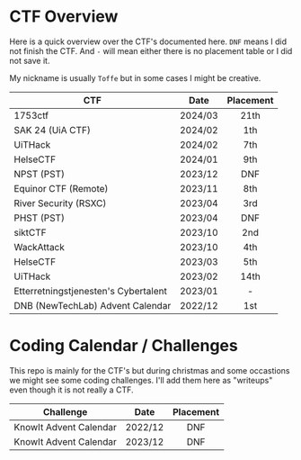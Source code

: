 # CTF Overview

Here is a quick overview over the CTF's documented here. `DNF` means I did not finish the CTF. And `-` will mean either there is no placement table or I did not save it.

My nickname is usually `Toffe` but in some cases I might be creative.

| **CTF**                              | **Date** | **Placement** |
|--------------------------------------|:--------:|:-------------:|
| 1753ctf                              |  2024/03 |      21th     |
| SAK 24 (UiA CTF)                     |  2024/02 |      1th      |
| UiTHack                              |  2024/02 |      7th      |
| HelseCTF                             |  2024/01 |      9th      |
| NPST (PST)                           |  2023/12 |      DNF      |
| Equinor CTF (Remote)                 |  2023/11 |      8th      |
| River Security (RSXC)                |  2023/04 |      3rd      |
| PHST (PST)                           |  2023/04 |      DNF      |
| siktCTF                              |  2023/10 |      2nd      |
| WackAttack                           |  2023/10 |      4th      |
| HelseCTF                             |  2023/03 |      5th      |
| UiTHack                              |  2023/02 |      14th     |
| Etterretningstjenesten's Cybertalent |  2023/01 |       -       |
| DNB (NewTechLab) Advent Calendar     |  2022/12 |      1st      |

# Coding Calendar / Challenges

This repo is mainly for the CTF's but during christmas and some occastions we might see some coding challenges. I'll add them here as "writeups" even though it is not really a CTF.

| **Challenge**                        | **Date** | **Placement** |
|--------------------------------------|:--------:|:-------------:|
| KnowIt Advent Calendar               |  2022/12 |      DNF      |
| KnowIt Advent Calendar               |  2023/12 |      DNF      |
